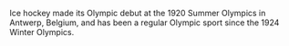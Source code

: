 Ice hockey made its Olympic debut at the 1920 Summer Olympics in Antwerp, Belgium, and has been a regular Olympic sport since the 1924 Winter Olympics.
